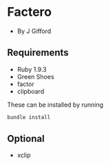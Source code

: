 Factero 
=======

- By J Gifford

Requirements
------------

 - Ruby 1.9.3
 - Green Shoes
 - factor
 - clipboard

 These can be installed by running

 ```sh
 bundle install
 ```

Optional
--------

- xclip
